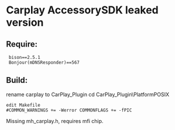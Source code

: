 # Carplay AccessorySDK leaked version
## Require:

```
 bison==2.5.1
 Bonjour(mDNSResponder)==567
```

## Build:
rename carplay to CarPlay_Plugin cd CarPlay_Plugin\PlatformPOSIX

```
edit Makefile 
#COMMON_WARNINGS += -Werror COMMONFLAGS += -fPIC
```


Missing mh_carplay.h, requires mfi chip.
